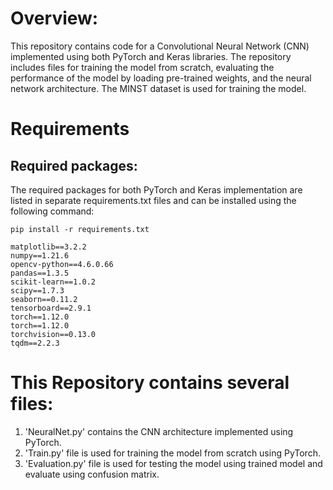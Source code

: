 # Overview:
This repository contains code for a Convolutional Neural Network (CNN) implemented using both PyTorch and Keras libraries. The repository includes files for training the model from scratch, evaluating the performance of the model by loading pre-trained weights, and the neural network architecture. The MINST dataset is used for training the model.
# Requirements

## Required packages:
The required packages for both PyTorch and Keras implementation are listed in separate requirements.txt files and can be installed using the following command:

```
pip install -r requirements.txt
```

```
matplotlib==3.2.2
numpy==1.21.6
opencv-python==4.6.0.66
pandas==1.3.5
scikit-learn==1.0.2
scipy==1.7.3
seaborn==0.11.2
tensorboard==2.9.1
torch==1.12.0
torch==1.12.0
torchvision==0.13.0
tqdm==2.2.3
```


# This Repository contains several files:
1)  'NeuralNet.py' contains the CNN architecture implemented using PyTorch.
2)  'Train.py' file is used for training the model from scratch using PyTorch.
3)  'Evaluation.py' file is used for testing the model using trained model and evaluate using confusion matrix.

